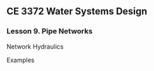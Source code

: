 ## CE 3372 Water Systems Design
### Lesson 9. Pipe Networks

Network Hydraulics

Examples





```python

```
